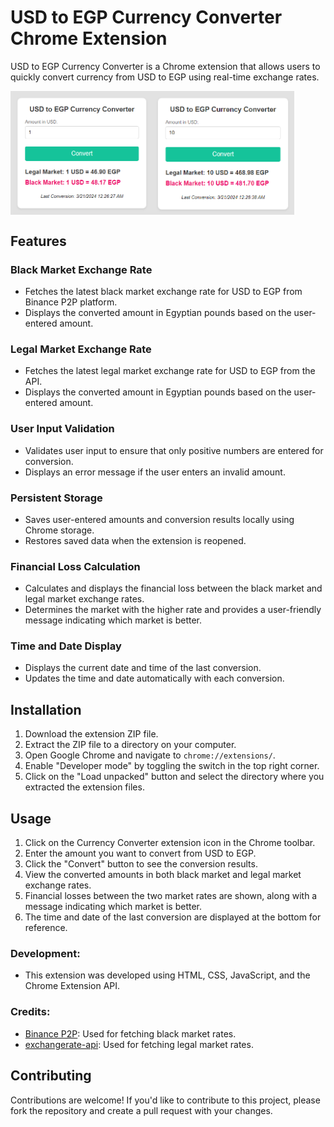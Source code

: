 # USD to EGP Currency Converter Chrome Extension

USD to EGP Currency Converter is a Chrome extension that allows users to quickly convert currency from USD to EGP using real-time exchange rates.

<div style="display: flex;">
    <img src="/images/usdegp1.PNG" alt="Image 1" style="width: 45%;">
    <img src="/images/usdegp2.PNG" alt="Image 2" style="width: 45%;">
</div>

## Features

### Black Market Exchange Rate
- Fetches the latest black market exchange rate for USD to EGP from Binance P2P platform.
- Displays the converted amount in Egyptian pounds based on the user-entered amount.

### Legal Market Exchange Rate
- Fetches the latest legal market exchange rate for USD to EGP from the API.
- Displays the converted amount in Egyptian pounds based on the user-entered amount.

### User Input Validation
- Validates user input to ensure that only positive numbers are entered for conversion.
- Displays an error message if the user enters an invalid amount.

### Persistent Storage
- Saves user-entered amounts and conversion results locally using Chrome storage.
- Restores saved data when the extension is reopened.

### Financial Loss Calculation
- Calculates and displays the financial loss between the black market and legal market exchange rates.
- Determines the market with the higher rate and provides a user-friendly message indicating which market is better.

### Time and Date Display
- Displays the current date and time of the last conversion.
- Updates the time and date automatically with each conversion.

## Installation
1. Download the extension ZIP file.
2. Extract the ZIP file to a directory on your computer.
3. Open Google Chrome and navigate to `chrome://extensions/`.
4. Enable "Developer mode" by toggling the switch in the top right corner.
5. Click on the "Load unpacked" button and select the directory where you extracted the extension files.

## Usage
1. Click on the Currency Converter extension icon in the Chrome toolbar.
2. Enter the amount you want to convert from USD to EGP.
3. Click the "Convert" button to see the conversion results.
4. View the converted amounts in both black market and legal market exchange rates.
5. Financial losses between the two market rates are shown, along with a message indicating which market is better.
6. The time and date of the last conversion are displayed at the bottom for reference.

### Development:
- This extension was developed using HTML, CSS, JavaScript, and the Chrome Extension API.

### Credits:
- <a target="_new" href="https://p2p.binance.com">Binance P2P</a>: Used for fetching black market rates.
- <a target="_new" href="https://exchangerate-api.com">exchangerate-api</a>: Used for fetching legal market rates.

## Contributing
Contributions are welcome! If you'd like to contribute to this project, please fork the repository and create a pull request with your changes.
